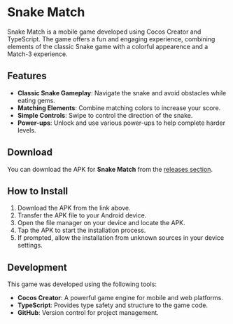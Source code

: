 # Snake Match

Snake Match is a mobile game developed using Cocos Creator and TypeScript. The game offers a fun and engaging experience, combining elements of the classic Snake game with a colorful appearence and a Match-3 experience.

## Features
- **Classic Snake Gameplay**: Navigate the snake and avoid obstacles while eating gems.
- **Matching Elements**: Combine matching colors to increase your score.
- **Simple Controls**: Swipe to control the direction of the snake.
- **Power-ups**: Unlock and use various power-ups to help complete harder levels.

## Download
You can download the APK for **Snake Match** from the [releases section](https://github.com/ValentinBarrionuevo/SnakeMatch/releases).

## How to Install
1. Download the APK from the link above.
2. Transfer the APK file to your Android device.
3. Open the file manager on your device and locate the APK.
4. Tap the APK to start the installation process.
5. If prompted, allow the installation from unknown sources in your device settings.

## Development
This game was developed using the following tools:
- **Cocos Creator**: A powerful game engine for mobile and web platforms.
- **TypeScript**: Provides type safety and structure to the game code.
- **GitHub**: Version control for project management.
